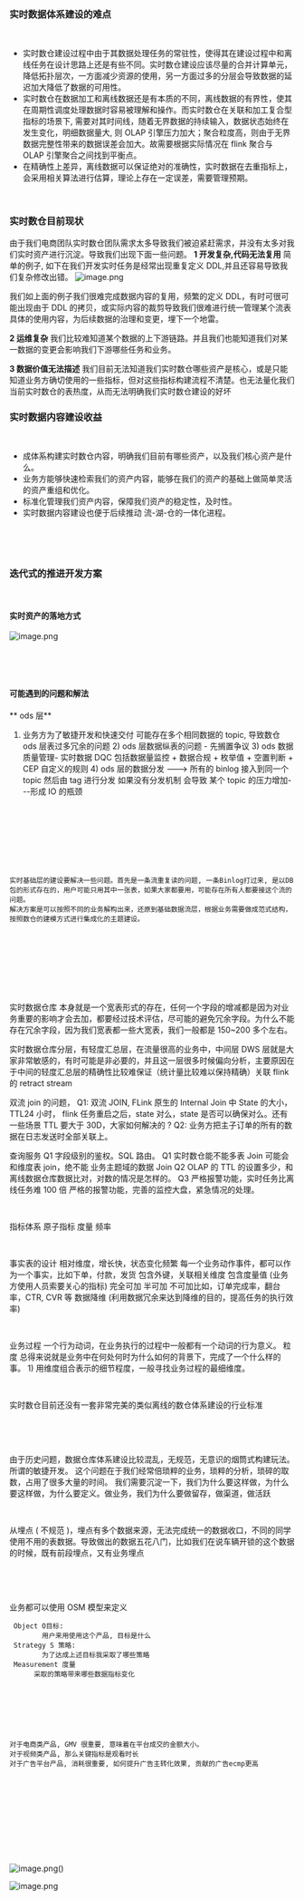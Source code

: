 ### 实时数据体系建设的难点

​

- 实时数仓建设过程中由于其数据处理任务的常驻性，使得其在建设过程中和离线任务在设计思路上还是有些不同。实时数仓建设应该尽量的合并计算单元，降低拓扑层次，一方面减少资源的使用，另一方面过多的分层会导致数据的延迟加大降低了数据的可用性。
- 实时数仓在数据加工和离线数据还是有本质的不同，离线数据的有界性，使其在周期性调度处理数据时容易被理解和操作。而实时数仓在关联和加工复合型指标的场景下, 需要对其时间线，随着无界数据的持续输入，数据状态始终在发生变化，明细数据量大, 则 OLAP 引擎压力加大；聚合粒度高，则由于无界数据完整性带来的数据误差会加大。故需要根据实际情况在 flink 聚合与 OLAP 引擎聚合之间找到平衡点。
- 在精确性上差异，离线数据可以保证绝对的准确性，实时数据在去重指标上，会采用相关算法进行估算，理论上存在一定误差，需要管理预期。

​

### 实时数仓目前现状

由于我们电商团队实时数仓团队需求太多导致我们被迫紧赶需求，并没有太多对我们实时资产进行沉淀。导致我们出现下面一些问题。
**1 开发复杂,代码无法复用**
简单的例子, 如下在我们开发实时任务是经常出现重复定义 DDL,并且还容易导致我们复杂修改出错。
![image.png](https://cdn.nlark.com/yuque/0/2022/png/659846/1646104078272-59908850-3480-4c78-9653-1b6cb9e52d8e.png#clientId=ue406156c-45d4-4&crop=0&crop=0&crop=1&crop=1&from=paste&height=309&id=ua0e3027b&margin=%5Bobject%20Object%5D&name=image.png&originHeight=2324&originWidth=5204&originalType=binary&ratio=1&rotation=0&showTitle=false&size=2214240&status=done&style=none&taskId=u03bf3ef1-a3ed-451a-bbdf-50a4691bc55&title=&width=692)

我们如上面的例子我们很难完成数据内容的复用，频繁的定义 DDL，有时可很可能出现由于 DDL 的拷贝，或实际内容的裁剪导致我们很难进行统一管理某个流表具体的使用内容，为后续数据的治理和变更，埋下一个地雷。
​

**2 运维复杂**
我们比较难知道某个数据的上下游链路。并且我们也能知道我们对某一数据的变更会影响我们下游哪些任务和业务。
​

**3 数据价值无法描述**
我们目前无法知道我们实时数仓哪些资产是核心，或是只能知道业务方确切使用的一些指标，但对这些指标构建流程不清楚。也无法量化我们当前实时数仓的表热度，从而无法明确我们实时数仓建设的好坏
​

### 实时数据内容建设收益

​

- 成体系构建实时数仓内容，明确我们目前有哪些资产，以及我们核心资产是什么。
- 业务方能够快速检索我们的资产内容，能够在我们的资产的基础上做简单灵活的资产重组和优化。
- 标准化管理我们资产内容，保障我们资产的稳定性，及时性。
- 实时数据内容建设也便于后续推动 流-湖-仓的一体化进程。

​

​

### 迭代式的推进开发方案

​

#### 实时资产的落地方式

![image.png](https://cdn.nlark.com/yuque/0/2022/png/659846/1646308498121-09bca05e-3a6b-43a0-84e5-b6191cc30e15.png#clientId=u2209659b-13d6-4&crop=0&crop=0&crop=1&crop=1&from=paste&height=446&id=ucdf47437&margin=%5Bobject%20Object%5D&name=image.png&originHeight=892&originWidth=2356&originalType=binary&ratio=1&rotation=0&showTitle=false&size=154072&status=done&style=none&taskId=u92344136-749a-41e8-88a3-643f588f344&title=&width=1178)
​

​

​

#### 可能遇到的问题和解法

** ods 层**

1. 业务方为了敏捷开发和快速交付 可能存在多个相同数据的 topic, 导致数仓 ods 层表过多冗余的问题 2) ods 层数据纵表的问题 - 先搁置争议 3) ods 数据质量管理- 实时数据 DQC 包括数据量监控 + 数据合规 + 枚举值 + 空置判断 + CEP 自定义的规则 4) ods 层的数据分发 ---> 所有的 binlog 接入到同一个 topic 然后由 tag 进行分发
   如果没有分发机制 会导致 某个 topic 的压力增加---形成 IO 的瓶颈

​

​

​

​

```
实时基础层的建设要解决一些问题。首先是一条流重复读的问题, 一条Binlog打过来, 是以DB包的形式存在的，用户可能只用其中一张表，如果大家都要用，可能存在所有人都要接这个流的问题。
解决方案是可以按照不同的业务解构出来，还原到基础数据流层，根据业务需要做成范式结构，按照数仓的建模方式进行集成化的主题建设。
```

​

​

​

​

实时数据仓库 本身就是一个宽表形式的存在，任何一个字段的增减都是因为对业务重要的影响才会去加，都要经过技术评估，尽可能的避免冗余字段。为什么不能存在冗余字段，因为我们宽表都一些大宽表，我们一般都是 150~200 多个左右。
​

实时数据仓库分层，有轻度汇总层，在流量很高的业务中，中间层 DWS 层就是大家非常敏感的，有时可能是非必要的，并且这一层很多时候偏向分析，主要原因在于中间的轻度汇总层的精确性比较难保证（统计量比较难以保持精确）关联 flink 的 retract stream
​

双流 join 的问题，
Q1: 双流 JOIN, FLink 原生的 Internal Join 中 State 的大小，TTL24 小时， flink 任务重启之后，state 对么，state 是否可以确保对么。还有一些场景 TTL 要大于 30D，大家如何解决的 ?
Q2: 业务方把主子订单的所有的数据在日志发送时全部关联上。
​

查询服务
Q1 字段级别的鉴权。SQL 路由。
Q1 实时数仓能不能多表 Join 可能会和维度表 join，绝不能 业务主题域的数据 Join
Q2 OLAP 的 TTL 的设置多少，和离线数据仓库数据比对，对数的情况是怎样的。
Q3 严格报警功能，实时任务比离线任务难 100 倍
严格的报警功能，完善的监控大盘，紧急情况的处理。
​

​

指标体系
原子指标
度量
频率
​

​

事实表的设计
相对维度，增长快，状态变化频繁
每一个业务动作事件，都可以作为一个事实，比如下单，付款，发货
包含外键，关联相关维度
包含度量值 (业务方使用人员索要关心的指标)
完全可加
半可加
不可加比如，订单完成率，翻台率，CTR, CVR 等
数据降维 (利用数据冗余来达到降维的目的，提高任务的执行效率)
​

​

业务过程
一个行为动词，在业务执行的过程中一般都有一个动词的行为意义。
粒度
总得来说就是业务中在何处何时为什么如何的背景下，完成了一个什么样的事。 1) 用维度组合表示的细节程度，一般寻找业务过程的最细维度。
​

​

实时数仓目前还没有一套非常完美的类似离线的数仓体系建设的行业标准
​

​

​

由于历史问题，数据仓库体系建设比较混乱，无规范，无意识的烟筒式构建玩法。所谓的敏捷开发。
这个问题在于我们经常倍琐粹的业务，琐粹的分析，琐碎的取数，占用了很多大量的时间。 我们需要沉淀一下，我们为什么要这样做，为什么要这样做，为什么要定义。做业务，我们为什么要做留存，做渠道，做活跃
​

​

从埋点 ( 不规范 )，埋点有多个数据来源，无法完成统一的数据收口，不同的同学使用不用的表数据。导致做出的数据五花八门，比如我们在说车辆开锁的这个数据的时候，既有前段埋点，又有业务埋点
​

​

​

业务都可以使用 OSM 模型来定义

```
 Object O目标:
 		用户来用使用这个产品, 目标是什么
 Strategy S 策略:
 		为了达成上述目标我采取了哪些策略
 Measurement 度量
 	  采取的策略带来哪些数据指标变化

```

​

​

​

```
对于电商类产品, GMV 很重要, 意味着在平台成交的金额大小。
对于视频类产品, 那么关键指标是观看时长
对于广告平台产品, 消耗很重要, 如何提升广告主转化效果, 贡献的广告ecmp更高
```

​

​

​

​

​

![image.png](https://cdn.nlark.com/yuque/0/2022/png/659846/1646305366165-6e0492f5-b1a4-42e5-a172-b0f9522ca6bd.png#clientId=u2209659b-13d6-4&crop=0&crop=0&crop=1&crop=1&from=paste&height=119&id=u8927bcc4&margin=%5Bobject%20Object%5D&name=image.png&originHeight=238&originWidth=1290&originalType=binary&ratio=1&rotation=0&showTitle=false&size=44522&status=done&style=none&taskId=u875d73ce-70fd-4392-ac6c-4782b799167&title=&width=645)()

![image.png](https://cdn.nlark.com/yuque/0/2022/png/659846/1646308249541-f7bda643-be91-4fd6-b8ae-770c04839ee9.png#clientId=u2209659b-13d6-4&crop=0&crop=0&crop=1&crop=1&from=paste&height=339&id=u6b32468d&margin=%5Bobject%20Object%5D&name=image.png&originHeight=678&originWidth=1250&originalType=binary&ratio=1&rotation=0&showTitle=false&size=92865&status=done&style=none&taskId=uf31d1743-49af-41f8-822c-10d820281a2&title=&width=625)

